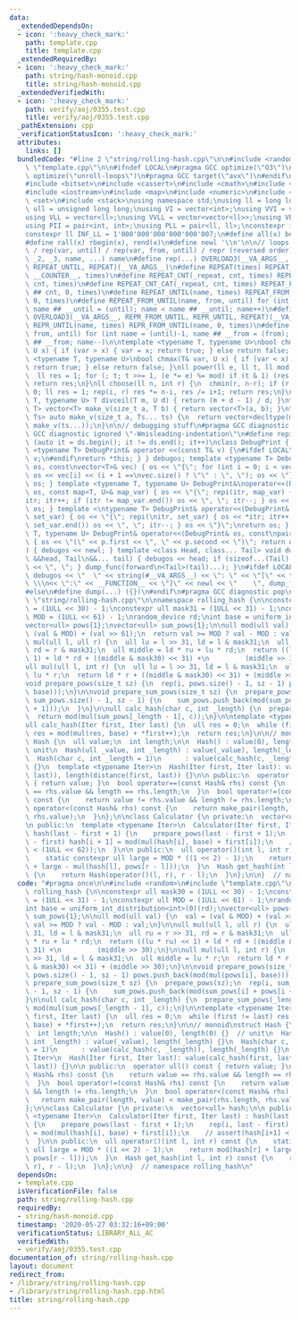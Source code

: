 ```yaml
---
data:
  _extendedDependsOn:
  - icon: ':heavy_check_mark:'
    path: template.cpp
    title: template.cpp
  _extendedRequiredBy:
  - icon: ':heavy_check_mark:'
    path: string/hash-monoid.cpp
    title: string/hash-monoid.cpp
  _extendedVerifiedWith:
  - icon: ':heavy_check_mark:'
    path: verify/aoj/0355.test.cpp
    title: verify/aoj/0355.test.cpp
  _pathExtension: cpp
  _verificationStatusIcon: ':heavy_check_mark:'
  attributes:
    links: []
  bundledCode: "#line 2 \"string/rolling-hash.cpp\"\n\n#include <random>\n#line 2\
    \ \"template.cpp\"\n\n#ifndef LOCAL\n#pragma GCC optimize(\"O3\")\n#pragma GCC\
    \ optimize(\"unroll-loops\")\n#pragma GCC target(\"avx\")\n#endif\n#include <algorithm>\n\
    #include <bitset>\n#include <cassert>\n#include <cmath>\n#include <functional>\n\
    #include <iostream>\n#include <map>\n#include <numeric>\n#include <queue>\n#include\
    \ <set>\n#include <stack>\nusing namespace std;\nusing ll = long long;\nusing\
    \ ull = unsigned long long;\nusing VI = vector<int>;\nusing VVI = vector<vector<int>>;\n\
    using VLL = vector<ll>;\nusing VVLL = vector<vector<ll>>;\nusing VB = vector<bool>;\n\
    using PII = pair<int, int>;\nusing PLL = pair<ll, ll>;\nconstexpr int INF = 1000000007;\n\
    constexpr ll INF_LL = 1'000'000'000'000'000'007;\n#define all(x) begin(x), end(x)\n\
    #define rall(x) rbegin(x), rend(x)\n#define newl '\\n'\n\n// loops rep(until)\
    \ / rep(var, until) / rep(var, from, until) / repr (reversed order)\n#define OVERLOAD3(_1,\
    \ _2, _3, name, ...) name\n#define rep(...) OVERLOAD3(__VA_ARGS__, REPEAT_FROM_UNTIL,\
    \ REPEAT_UNTIL, REPEAT)(__VA_ARGS__)\n#define REPEAT(times) REPEAT_CNT(_repeat,\
    \ __COUNTER__, times)\n#define REPEAT_CNT(_repeat, cnt, times) REPEAT_CNT_CAT(_repeat,\
    \ cnt, times)\n#define REPEAT_CNT_CAT(_repeat, cnt, times) REPEAT_FROM_UNTIL(_repeat\
    \ ## cnt, 0, times)\n#define REPEAT_UNTIL(name, times) REPEAT_FROM_UNTIL(name,\
    \ 0, times)\n#define REPEAT_FROM_UNTIL(name, from, until) for (int name = from,\
    \ name ## __until = (until); name < name ## __until; name++)\n#define repr(...)\
    \ OVERLOAD3(__VA_ARGS__, REPR_FROM_UNTIL, REPR_UNTIL, REPEAT)(__VA_ARGS__)\n#define\
    \ REPR_UNTIL(name, times) REPR_FROM_UNTIL(name, 0, times)\n#define REPR_FROM_UNTIL(name,\
    \ from, until) for (int name = (until)-1, name ## __from = (from); name >= name\
    \ ## __from; name--)\n\ntemplate <typename T, typename U>\nbool chmin(T& var,\
    \ U x) { if (var > x) { var = x; return true; } else return false; }\ntemplate\
    \ <typename T, typename U>\nbool chmax(T& var, U x) { if (var < x) { var = x;\
    \ return true; } else return false; }\nll power(ll e, ll t, ll mod = INF_LL) {\n\
    \  ll res = 1; for (; t; t >>= 1, (e *= e) %= mod) if (t & 1) (res *= e) %= mod;\
    \ return res;\n}\nll choose(ll n, int r) {\n  chmin(r, n-r); if (r < 0) return\
    \ 0; ll res = 1; rep(i, r) res *= n-i, res /= i+1; return res;\n}\ntemplate <typename\
    \ T, typename U> T divceil(T m, U d) { return (m + d - 1) / d; }\ntemplate <typename\
    \ T> vector<T> make_v(size_t a, T b) { return vector<T>(a, b); }\ntemplate <typename...\
    \ Ts> auto make_v(size_t a, Ts... ts) {\n  return vector<decltype(make_v(ts...))>(a,\
    \ make_v(ts...));\n}\n\n// debugging stuff\n#pragma GCC diagnostic push\n#pragma\
    \ GCC diagnostic ignored \"-Wmisleading-indentation\"\n#define repi(it, ds) for\
    \ (auto it = ds.begin(); it != ds.end(); it++)\nclass DebugPrint { public: template\
    \ <typename T> DebugPrint& operator <<(const T& v) {\n#ifdef LOCAL\n    cerr <<\
    \ v;\n#endif\nreturn *this; } } debugos; template <typename T> DebugPrint& operator<<(DebugPrint&\
    \ os, const\nvector<T>& vec) { os << \"{\"; for (int i = 0; i < vec.size(); i++)\
    \ os << vec[i] << (i + 1 ==\nvec.size() ? \"\" : \", \"); os << \"}\"; return\
    \ os; } template <typename T, typename U> DebugPrint&\noperator<<(DebugPrint&\
    \ os, const map<T, U>& map_var) { os << \"{\"; repi(itr, map_var) { os << *\n\
    itr; itr++; if (itr != map_var.end()) os << \", \"; itr--; } os << \"}\"; return\
    \ os; } template <\ntypename T> DebugPrint& operator<<(DebugPrint& os, const set<T>&\
    \ set_var) { os << \"{\"; repi(\nitr, set_var) { os << *itr; itr++; if (itr !=\
    \ set_var.end()) os << \", \"; itr--; } os << \"}\";\nreturn os; } template <typename\
    \ T, typename U> DebugPrint& operator<<(DebugPrint& os, const\npair<T, U>& p)\
    \ { os << \"(\" << p.first << \", \" << p.second << \")\"; return os; } void dump_func(\n\
    ) { debugos << newl; } template <class Head, class... Tail> void dump_func(Head\
    \ &&head, Tail\n&&... tail) { debugos << head; if (sizeof...(Tail) > 0) { debugos\
    \ << \", \"; } dump_func(forward\n<Tail>(tail)...); }\n#ifdef LOCAL\n#define dump(...)\
    \ debugos << \"  \" << string(#__VA_ARGS__) << \": \" << \"[\" << to_string(__LINE__)\
    \ \\\n<< \":\" << __FUNCTION__ << \"]\" << newl << \"    \", dump_func(__VA_ARGS__)\n\
    #else\n#define dump(...) ({})\n#endif\n#pragma GCC diagnostic pop\n\n\n#line 5\
    \ \"string/rolling-hash.cpp\"\n\nnamespace rolling_hash {\n\nconstexpr ull mask30\
    \ = (1ULL << 30) - 1;\nconstexpr ull mask31 = (1ULL << 31) - 1;\nconstexpr ull\
    \ MOD = (1ULL << 61) - 1;\nrandom_device rd;\nint base = uniform_int_distribution<int>(0)(rd);\n\
    vector<ull> pows{1};\nvector<ull> sum_pows{1};\n\null mod(ull val) {\n  val =\
    \ (val & MOD) + (val >> 61);\n  return val >= MOD ? val - MOD : val;\n}\n\null\
    \ mul(ull l, ull r) {\n  ull lu = l >> 31, ld = l & mask31;\n  ull ru = r >> 31,\
    \ rd = r & mask31;\n  ull middle = ld * ru + lu * rd;\n  return ((lu * ru) <<\
    \ 1) + ld * rd + ((middle & mask30) << 31) +\n         (middle >> 30);\n}\n\n\
    ull mul(ull l, int r) {\n  ull lu = l >> 31, ld = l & mask31;\n  ull middle =\
    \ lu * r;\n  return ld * r + ((middle & mask30) << 31) + (middle >> 30);\n}\n\n\
    void prepare_pows(size_t sz) {\n  rep(i, pows.size() - 1, sz - 1) pows.push_back(mod(mul(pows[i],\
    \ base)));\n}\n\nvoid prepare_sum_pows(size_t sz) {\n  prepare_pows(sz);\n  rep(i,\
    \ sum_pows.size() - 1, sz - 1) {\n    sum_pows.push_back(mod(sum_pows[i] + pows[i\
    \ + 1]));\n  }\n}\n\null calc_hash(char c, int _length) {\n  prepare_sum_pows(_length);\n\
    \  return mod(mul(sum_pows[_length - 1], c));\n}\n\ntemplate <typename Iter>\n\
    ull calc_hash(Iter first, Iter last) {\n  ull res = 0;\n  while (first != last)\
    \ res = mod(mul(res, base) + *first++);\n  return res;\n}\n\n// monoid\nstruct\
    \ Hash {\n  ull value;\n  int length;\n\n  Hash() : value(0), length(0) {}  //\
    \ unit\n  Hash(ull _value, int _length) : value(_value), length(_length) {}\n\
    \  Hash(char c, int _length = 1)\n      : value(calc_hash(c, _length)), length(_length)\
    \ {}\n  template <typename Iter>\n  Hash(Iter first, Iter last): value(calc_hash(first,\
    \ last)), length(distance(first, last)) {}\n\n public:\n  operator ull() const\
    \ { return value; }\n  bool operator==(const Hash& rhs) const {\n    return value\
    \ == rhs.value && length == rhs.length;\n  }\n  bool operator!=(const Hash& rhs)\
    \ const {\n    return value != rhs.value && length != rhs.length;\n  }\n  bool\
    \ operator<(const Hash& rhs) const {\n    return make_pair(length, value) < make_pair(rhs.length,\
    \ rhs.value);\n  }\n};\n\nclass Calculator {\n private:\n  vector<ull> hash;\n\
    \n public:\n  template <typename Iter>\n  Calculator(Iter first, Iter last) :\
    \ hash(last - first + 1) {\n    prepare_pows(last - first + 1);\n    rep(i, last\
    \ - first) hash[i + 1] = mod(mul(hash[i], base) + first[i]);\n    // assert(hash[i+1]\
    \ < (1ULL << 62));\n  }\n\n public:\n  ull operator()(int l, int r) const {\n\
    \    static constexpr ull large = MOD * ((1 << 2) - 1);\n    return mod(hash[r]\
    \ + large - mul(hash[l], pows[r - l]));\n  }\n  Hash get_hash(int l, int r) const\
    \ {\n    return Hash(operator()(l, r), r - l);\n  }\n};\n\n}  // namespace rolling_hash\n"
  code: "#pragma once\n\n#include <random>\n#include \"template.cpp\"\n\nnamespace\
    \ rolling_hash {\n\nconstexpr ull mask30 = (1ULL << 30) - 1;\nconstexpr ull mask31\
    \ = (1ULL << 31) - 1;\nconstexpr ull MOD = (1ULL << 61) - 1;\nrandom_device rd;\n\
    int base = uniform_int_distribution<int>(0)(rd);\nvector<ull> pows{1};\nvector<ull>\
    \ sum_pows{1};\n\null mod(ull val) {\n  val = (val & MOD) + (val >> 61);\n  return\
    \ val >= MOD ? val - MOD : val;\n}\n\null mul(ull l, ull r) {\n  ull lu = l >>\
    \ 31, ld = l & mask31;\n  ull ru = r >> 31, rd = r & mask31;\n  ull middle = ld\
    \ * ru + lu * rd;\n  return ((lu * ru) << 1) + ld * rd + ((middle & mask30) <<\
    \ 31) +\n         (middle >> 30);\n}\n\null mul(ull l, int r) {\n  ull lu = l\
    \ >> 31, ld = l & mask31;\n  ull middle = lu * r;\n  return ld * r + ((middle\
    \ & mask30) << 31) + (middle >> 30);\n}\n\nvoid prepare_pows(size_t sz) {\n  rep(i,\
    \ pows.size() - 1, sz - 1) pows.push_back(mod(mul(pows[i], base)));\n}\n\nvoid\
    \ prepare_sum_pows(size_t sz) {\n  prepare_pows(sz);\n  rep(i, sum_pows.size()\
    \ - 1, sz - 1) {\n    sum_pows.push_back(mod(sum_pows[i] + pows[i + 1]));\n  }\n\
    }\n\null calc_hash(char c, int _length) {\n  prepare_sum_pows(_length);\n  return\
    \ mod(mul(sum_pows[_length - 1], c));\n}\n\ntemplate <typename Iter>\null calc_hash(Iter\
    \ first, Iter last) {\n  ull res = 0;\n  while (first != last) res = mod(mul(res,\
    \ base) + *first++);\n  return res;\n}\n\n// monoid\nstruct Hash {\n  ull value;\n\
    \  int length;\n\n  Hash() : value(0), length(0) {}  // unit\n  Hash(ull _value,\
    \ int _length) : value(_value), length(_length) {}\n  Hash(char c, int _length\
    \ = 1)\n      : value(calc_hash(c, _length)), length(_length) {}\n  template <typename\
    \ Iter>\n  Hash(Iter first, Iter last): value(calc_hash(first, last)), length(distance(first,\
    \ last)) {}\n\n public:\n  operator ull() const { return value; }\n  bool operator==(const\
    \ Hash& rhs) const {\n    return value == rhs.value && length == rhs.length;\n\
    \  }\n  bool operator!=(const Hash& rhs) const {\n    return value != rhs.value\
    \ && length != rhs.length;\n  }\n  bool operator<(const Hash& rhs) const {\n \
    \   return make_pair(length, value) < make_pair(rhs.length, rhs.value);\n  }\n\
    };\n\nclass Calculator {\n private:\n  vector<ull> hash;\n\n public:\n  template\
    \ <typename Iter>\n  Calculator(Iter first, Iter last) : hash(last - first + 1)\
    \ {\n    prepare_pows(last - first + 1);\n    rep(i, last - first) hash[i + 1]\
    \ = mod(mul(hash[i], base) + first[i]);\n    // assert(hash[i+1] < (1ULL << 62));\n\
    \  }\n\n public:\n  ull operator()(int l, int r) const {\n    static constexpr\
    \ ull large = MOD * ((1 << 2) - 1);\n    return mod(hash[r] + large - mul(hash[l],\
    \ pows[r - l]));\n  }\n  Hash get_hash(int l, int r) const {\n    return Hash(operator()(l,\
    \ r), r - l);\n  }\n};\n\n}  // namespace rolling_hash\n"
  dependsOn:
  - template.cpp
  isVerificationFile: false
  path: string/rolling-hash.cpp
  requiredBy:
  - string/hash-monoid.cpp
  timestamp: '2020-05-27 03:32:16+09:00'
  verificationStatus: LIBRARY_ALL_AC
  verifiedWith:
  - verify/aoj/0355.test.cpp
documentation_of: string/rolling-hash.cpp
layout: document
redirect_from:
- /library/string/rolling-hash.cpp
- /library/string/rolling-hash.cpp.html
title: string/rolling-hash.cpp
---
```

